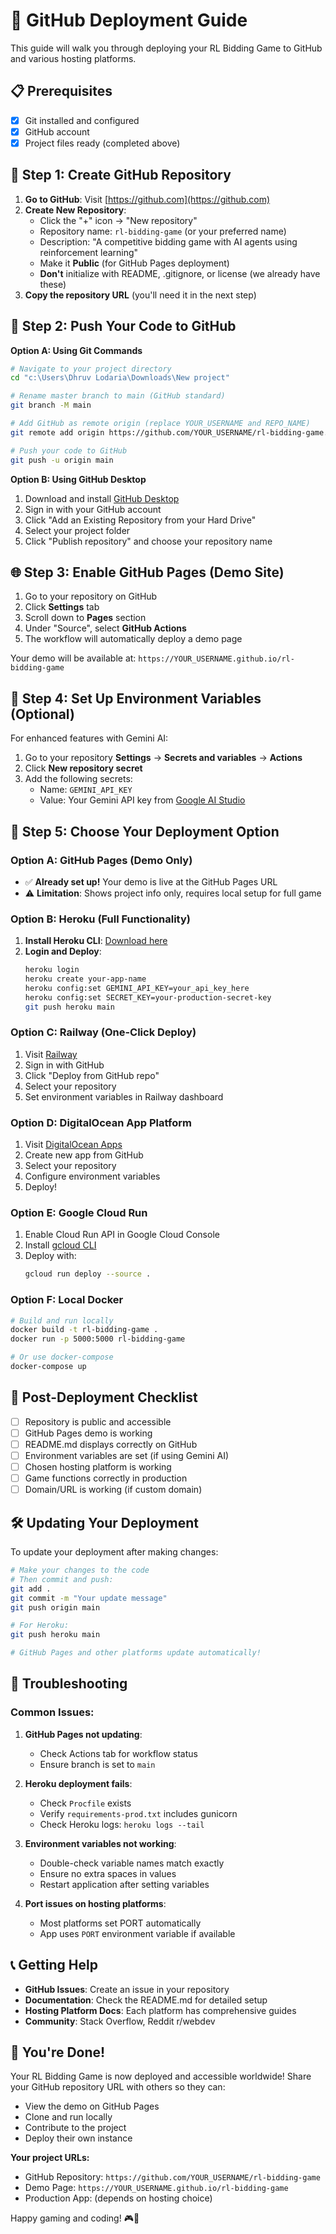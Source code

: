 # 🚀 GitHub Deployment Guide

This guide will walk you through deploying your RL Bidding Game to GitHub and various hosting platforms.

## 📋 Prerequisites

- [x] Git installed and configured
- [x] GitHub account
- [x] Project files ready (completed above)

## 🔧 Step 1: Create GitHub Repository

1. **Go to GitHub**: Visit [https://github.com](https://github.com)
2. **Create New Repository**:
   - Click the "+" icon → "New repository"
   - Repository name: `rl-bidding-game` (or your preferred name)
   - Description: "A competitive bidding game with AI agents using reinforcement learning"
   - Make it **Public** (for GitHub Pages deployment)
   - **Don't** initialize with README, .gitignore, or license (we already have these)
3. **Copy the repository URL** (you'll need it in the next step)

## 🚀 Step 2: Push Your Code to GitHub

**Option A: Using Git Commands**
```bash
# Navigate to your project directory
cd "c:\Users\Dhruv Lodaria\Downloads\New project"

# Rename master branch to main (GitHub standard)
git branch -M main

# Add GitHub as remote origin (replace YOUR_USERNAME and REPO_NAME)
git remote add origin https://github.com/YOUR_USERNAME/rl-bidding-game.git

# Push your code to GitHub
git push -u origin main
```

**Option B: Using GitHub Desktop**
1. Download and install [GitHub Desktop](https://desktop.github.com/)
2. Sign in with your GitHub account
3. Click "Add an Existing Repository from your Hard Drive"
4. Select your project folder
5. Click "Publish repository" and choose your repository name

## 🌐 Step 3: Enable GitHub Pages (Demo Site)

1. Go to your repository on GitHub
2. Click **Settings** tab
3. Scroll down to **Pages** section
4. Under "Source", select **GitHub Actions**
5. The workflow will automatically deploy a demo page

Your demo will be available at: `https://YOUR_USERNAME.github.io/rl-bidding-game`

## 🔑 Step 4: Set Up Environment Variables (Optional)

For enhanced features with Gemini AI:

1. Go to your repository **Settings** → **Secrets and variables** → **Actions**
2. Click **New repository secret**
3. Add the following secrets:
   - Name: `GEMINI_API_KEY`
   - Value: Your Gemini API key from [Google AI Studio](https://aistudio.google.com/app/apikey)

## 🚀 Step 5: Choose Your Deployment Option

### Option A: GitHub Pages (Demo Only)
- ✅ **Already set up!** Your demo is live at the GitHub Pages URL
- ⚠️ **Limitation**: Shows project info only, requires local setup for full game

### Option B: Heroku (Full Functionality)

1. **Install Heroku CLI**: [Download here](https://devcenter.heroku.com/articles/heroku-cli)
2. **Login and Deploy**:
   ```bash
   heroku login
   heroku create your-app-name
   heroku config:set GEMINI_API_KEY=your_api_key_here
   heroku config:set SECRET_KEY=your-production-secret-key
   git push heroku main
   ```

### Option C: Railway (One-Click Deploy)

1. Visit [Railway](https://railway.app)
2. Sign in with GitHub
3. Click "Deploy from GitHub repo"
4. Select your repository
5. Set environment variables in Railway dashboard

### Option D: DigitalOcean App Platform

1. Visit [DigitalOcean Apps](https://cloud.digitalocean.com/apps)
2. Create new app from GitHub
3. Select your repository
4. Configure environment variables
5. Deploy!

### Option E: Google Cloud Run

1. Enable Cloud Run API in Google Cloud Console
2. Install [gcloud CLI](https://cloud.google.com/sdk/docs/install)
3. Deploy with:
   ```bash
   gcloud run deploy --source .
   ```

### Option F: Local Docker

```bash
# Build and run locally
docker build -t rl-bidding-game .
docker run -p 5000:5000 rl-bidding-game

# Or use docker-compose
docker-compose up
```

## 🔧 Post-Deployment Checklist

- [ ] Repository is public and accessible
- [ ] GitHub Pages demo is working
- [ ] README.md displays correctly on GitHub
- [ ] Environment variables are set (if using Gemini AI)
- [ ] Chosen hosting platform is working
- [ ] Game functions correctly in production
- [ ] Domain/URL is working (if custom domain)

## 🛠️ Updating Your Deployment

To update your deployment after making changes:

```bash
# Make your changes to the code
# Then commit and push:
git add .
git commit -m "Your update message"
git push origin main

# For Heroku:
git push heroku main

# GitHub Pages and other platforms update automatically!
```

## 🐛 Troubleshooting

### Common Issues:

1. **GitHub Pages not updating**: 
   - Check Actions tab for workflow status
   - Ensure branch is set to `main`

2. **Heroku deployment fails**:
   - Check `Procfile` exists
   - Verify `requirements-prod.txt` includes gunicorn
   - Check Heroku logs: `heroku logs --tail`

3. **Environment variables not working**:
   - Double-check variable names match exactly
   - Ensure no extra spaces in values
   - Restart application after setting variables

4. **Port issues on hosting platforms**:
   - Most platforms set PORT automatically
   - App uses `PORT` environment variable if available

## 📞 Getting Help

- **GitHub Issues**: Create an issue in your repository
- **Documentation**: Check the README.md for detailed setup
- **Hosting Platform Docs**: Each platform has comprehensive guides
- **Community**: Stack Overflow, Reddit r/webdev

## 🎉 You're Done!

Your RL Bidding Game is now deployed and accessible worldwide! Share your GitHub repository URL with others so they can:

- View the demo on GitHub Pages
- Clone and run locally
- Contribute to the project
- Deploy their own instance

**Your project URLs:**
- GitHub Repository: `https://github.com/YOUR_USERNAME/rl-bidding-game`
- Demo Page: `https://YOUR_USERNAME.github.io/rl-bidding-game`
- Production App: (depends on hosting choice)

Happy gaming and coding! 🎮🤖